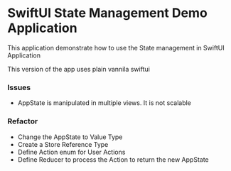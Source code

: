 # SwiftUI State Management Demo Application 

This application demonstrate how to use the State management in SwiftUI Application

This version of the app uses plain vannila swiftui 

### Issues
- AppState is manipulated in multiple views. It is not scalable

### Refactor
- Change the AppState to Value Type
- Create a Store Reference Type
- Define Action enum for User Actions
- Define Reducer to process the Action to return the new AppState

